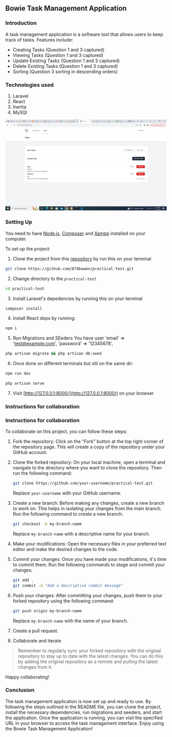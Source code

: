 ## Bowie Task Management Application

### Introduction

A task management application is a software tool that allows users to keep track of tasks. Features include:
- Creating Tasks (Question 1 and 3 captured)
- Viewing Tasks (Question 1 and 3 captured)
- Update Existing Taskz (Question 1 and 3 captured)
- Delete Existing Tasks (Question 1 and 3 captured)
- Sorting (Question 3 sorting in descending orders)

### Technologies used
1. Laravel
2. React
3. Inertia
4. MySQl

![alt text](image.png)

### Setting Up
You need to have [Node.js](https://nodejs.org/en), [Composer](https://getcomposer.org/download/) and [Xampp](https://sourceforge.net/projects/xampp/) installed on your computer.

To set up the project:
1. Clone the project from this [repository](https://github.com/874bowen/practical-test.git) by run this on your terminal
```bash
git clone https://github.com/874bowen/practical-test.git
```

2. Change directory to the `practical-test`
```bash
cd practical-test
```

3. Install Laravel's depedencies by running this on your terminal
```bash
composer install
```

4. Install React deps by running:
```bash
npm i
```

5. Run Migrations and SEeders
You have user 'email' => 'test@example.com', 'password' => '12345678',
```bash
php artisan migrate && php artisan db:seed
```

6. Once done on different terminals but stil on the same dir:
```bash
npm run dev
```
```bash
php artisan serve
```

7. Visit [http://127.0.0.1:8000/](http://127.0.0.1:8000/) on your browser

### Instructions for collaboration
### Instructions for collaboration
To collaborate on this project, you can follow these steps:

1. Fork the repository: Click on the "Fork" button at the top right corner of the repository page. This will create a copy of the repository under your GitHub account.

2. Clone the forked repository: On your local machine, open a terminal and navigate to the directory where you want to clone the repository. Then run the following command:
    ```bash
    git clone https://github.com/your-username/practical-test.git
    ```
    Replace `your-username` with your GitHub username.

3. Create a new branch: Before making any changes, create a new branch to work on. This helps in isolating your changes from the main branch. Run the following command to create a new branch:
    ```bash
    git checkout -b my-branch-name
    ```
    Replace `my-branch-name` with a descriptive name for your branch.

4. Make your modifications: Open the necessary files in your preferred text editor and make the desired changes to the code.

5. Commit your changes: Once you have made your modifications, it's time to commit them. Run the following commands to stage and commit your changes:
    ```bash
    git add .
    git commit -m "Add a descriptive commit message"
    ```

6. Push your changes: After committing your changes, push them to your forked repository using the following command:
    ```bash
    git push origin my-branch-name
    ```
    Replace `my-branch-name` with the name of your branch.

7. Create a pull request.

8. Collaborate and iterate
> Remember to regularly sync your forked repository with the original repository to stay up to date with the latest changes. You can do this by adding the original repository as a remote and pulling the latest changes from it.

Happy collaborating!

### Conclusion
The task management application is now set up and ready to use. By following the steps outlined in the README file, you can clone the project, install the necessary dependencies, run migrations and seeders, and start the application. Once the application is running, you can visit the specified URL in your browser to access the task management interface. Enjoy using the Bowie Task Management Application!